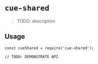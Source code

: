 # `cue-shared`

> TODO: description

## Usage

```
const cueShared = require('cue-shared');

// TODO: DEMONSTRATE API
```
